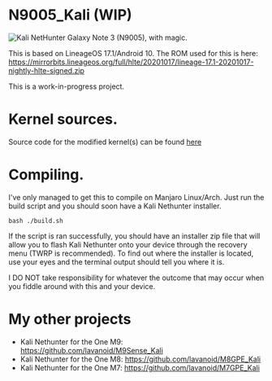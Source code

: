 # N9005_Kali (WIP)
![Kali NetHunter](https://gitlab.com/kalilinux/nethunter/build-scripts/kali-nethunter-project/raw/master/images/nethunter-git-logo.png)
Galaxy Note 3 (N9005), with magic.

This is based on LineageOS 17.1/Android 10. The ROM used for this is here: https://mirrorbits.lineageos.org/full/hlte/20201017/lineage-17.1-20201017-nightly-hlte-signed.zip

This is a work-in-progress project.

# Kernel sources.

Source code for the modified kernel(s) can be found [here](https://github.com/lavanoid/android_kernel_samsung_msm8974.git)

# Compiling.

I've only managed to get this to compile on Manjaro Linux/Arch. Just run the build script and you should soon have a Kali Nethunter installer.

    bash ./build.sh
  
If the script is ran successfully, you should have an installer zip file that will allow you to flash Kali Nethunter onto your device through the recovery menu (TWRP is recommended). To find out where the installer is located, use your eyes and the terminal output should tell you where it is.

 I DO NOT take responsibility for whatever the outcome that may occur when you fiddle around with this and your device.

# My other projects
- Kali Nethunter for the One M9: https://github.com/lavanoid/M9Sense_Kali
- Kali Nethunter for the One M8: https://github.com/lavanoid/M8GPE_Kali
- Kali Nethunter for the One M7: https://github.com/lavanoid/M7GPE_Kali
